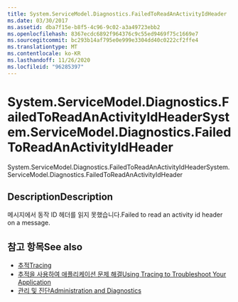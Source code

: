 ```yaml
---
title: System.ServiceModel.Diagnostics.FailedToReadAnActivityIdHeader
ms.date: 03/30/2017
ms.assetid: dba7f15e-b8f5-4c96-9c02-a3a49723ebb2
ms.openlocfilehash: 8367ecdc6892f964376c9c55ed9469f75c1669e7
ms.sourcegitcommit: bc293b14af795e0e999e3304dd40c0222cf2ffe4
ms.translationtype: MT
ms.contentlocale: ko-KR
ms.lasthandoff: 11/26/2020
ms.locfileid: "96285397"
---
```

# <a name="systemservicemodeldiagnosticsfailedtoreadanactivityidheader"></a><span data-ttu-id="b4641-102">System.ServiceModel.Diagnostics.FailedToReadAnActivityIdHeader</span><span class="sxs-lookup"><span data-stu-id="b4641-102">System.ServiceModel.Diagnostics.FailedToReadAnActivityIdHeader</span></span>

<span data-ttu-id="b4641-103">System.ServiceModel.Diagnostics.FailedToReadAnActivityIdHeader</span><span class="sxs-lookup"><span data-stu-id="b4641-103">System.ServiceModel.Diagnostics.FailedToReadAnActivityIdHeader</span></span>  
  
## <a name="description"></a><span data-ttu-id="b4641-104">Description</span><span class="sxs-lookup"><span data-stu-id="b4641-104">Description</span></span>  

 <span data-ttu-id="b4641-105">메시지에서 동작 ID 헤더를 읽지 못했습니다.</span><span class="sxs-lookup"><span data-stu-id="b4641-105">Failed to read an activity id header on a message.</span></span>  
  
## <a name="see-also"></a><span data-ttu-id="b4641-106">참고 항목</span><span class="sxs-lookup"><span data-stu-id="b4641-106">See also</span></span>

- [<span data-ttu-id="b4641-107">추적</span><span class="sxs-lookup"><span data-stu-id="b4641-107">Tracing</span></span>](index.md)
- [<span data-ttu-id="b4641-108">추적을 사용하여 애플리케이션 문제 해결</span><span class="sxs-lookup"><span data-stu-id="b4641-108">Using Tracing to Troubleshoot Your Application</span></span>](using-tracing-to-troubleshoot-your-application.md)
- [<span data-ttu-id="b4641-109">관리 및 진단</span><span class="sxs-lookup"><span data-stu-id="b4641-109">Administration and Diagnostics</span></span>](../index.md)
